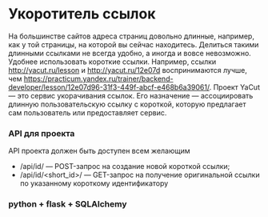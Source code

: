 # Укоротитель ссылок
На большинстве сайтов адреса страниц довольно длинные, например, как у той страницы, на которой вы сейчас находитесь. Делиться такими длинными ссылками не всегда удобно, а иногда и вовсе невозможно. 
Удобнее использовать короткие ссылки. Например, ссылки http://yacut.ru/lesson и http://yacut.ru/12e07d воспринимаются лучше, чем https://practicum.yandex.ru/trainer/backend-developer/lesson/12e07d96-31f3-449f-abcf-e468b6a39061/. 
Проект YaCut — это сервис укорачивания ссылок. Его назначение — ассоциировать длинную пользовательскую ссылку с короткой, которую предлагает сам пользователь или предоставляет сервис.

### API для проекта
API проекта должен быть доступен всем желающим
- /api/id/ — POST-запрос на создание новой короткой ссылки;
- /api/id/<short_id>/ — GET-запрос на получение оригинальной ссылки по указанному короткому идентификатору

### python + flask + SQLAlchemy
